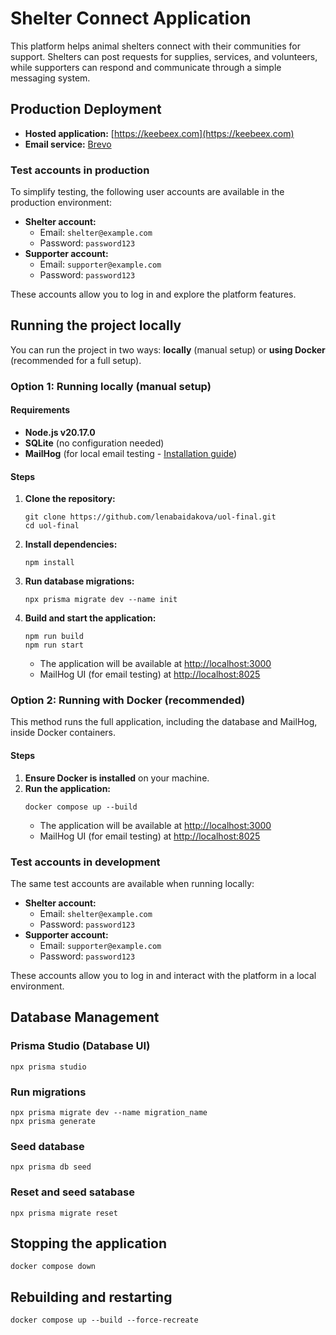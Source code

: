 # Shelter Connect Application

This platform helps animal shelters connect with their communities for support. Shelters can post requests 
for supplies, services, and volunteers, while supporters can respond and communicate through a simple messaging system.

## Production Deployment

- **Hosted application:** [https://keebeex.com](https://keebeex.com)
- **Email service:** [Brevo](https://www.brevo.com/)

### **Test accounts in production**

To simplify testing, the following user accounts are available in the production environment:

- **Shelter account:**
    - Email: `shelter@example.com`
    - Password: `password123`
- **Supporter account:**
    - Email: `supporter@example.com`
    - Password: `password123`

These accounts allow you to log in and explore the platform features.

## Running the project locally

You can run the project in two ways: **locally** (manual setup) or **using Docker** (recommended for a full setup).

### **Option 1: Running locally (manual setup)**

#### **Requirements**

- **Node.js v20.17.0**
- **SQLite** (no configuration needed)
- **MailHog** (for local email testing - [Installation guide](https://github.com/mailhog/MailHog))

#### **Steps**

1. **Clone the repository:**
   ```shell
   git clone https://github.com/lenabaidakova/uol-final.git
   cd uol-final
   ```
2. **Install dependencies:**
   ```shell
   npm install
   ```
3. **Run database migrations:**
   ```shell
   npx prisma migrate dev --name init
   ```
4. **Build and start the application:**
   ```shell
   npm run build
   npm run start
   ```
    - The application will be available at [http://localhost:3000](http://localhost:3000)
    - MailHog UI (for email testing) at [http://localhost:8025](http://localhost:8025)

### **Option 2: Running with Docker (recommended)**

This method runs the full application, including the database and MailHog, inside Docker containers.

#### **Steps**

1. **Ensure Docker is installed** on your machine.
2. **Run the application:**
   ```shell
   docker compose up --build
   ```
    - The application will be available at [http://localhost:3000](http://localhost:3000)
    - MailHog UI (for email testing) at [http://localhost:8025](http://localhost:8025)

### **Test accounts in development**

The same test accounts are available when running locally:

- **Shelter account:**
    - Email: `shelter@example.com`
    - Password: `password123`
- **Supporter account:**
    - Email: `supporter@example.com`
    - Password: `password123`

These accounts allow you to log in and interact with the platform in a local environment.

## **Database Management**

### **Prisma Studio (Database UI)**

```shell
npx prisma studio
```

### **Run migrations**

```shell
npx prisma migrate dev --name migration_name
npx prisma generate
```

### **Seed database**

```shell
npx prisma db seed
```

### **Reset and seed satabase**

```shell
npx prisma migrate reset
```

## **Stopping the application**

```shell
docker compose down
```

## **Rebuilding and restarting**

```shell
docker compose up --build --force-recreate
```
